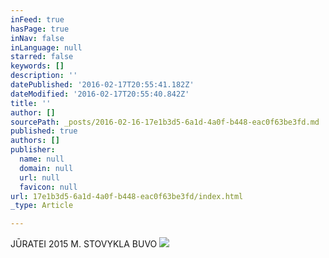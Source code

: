 ```yaml
---
inFeed: true
hasPage: true
inNav: false
inLanguage: null
starred: false
keywords: []
description: ''
datePublished: '2016-02-17T20:55:41.182Z'
dateModified: '2016-02-17T20:55:40.842Z'
title: ''
author: []
sourcePath: _posts/2016-02-16-17e1b3d5-6a1d-4a0f-b448-eac0f63be3fd.md
published: true
authors: []
publisher:
  name: null
  domain: null
  url: null
  favicon: null
url: 17e1b3d5-6a1d-4a0f-b448-eac0f63be3fd/index.html
_type: Article

---
```

JŪRATEI 2015 M. STOVYKLA BUVO
![](https://s3-us-west-2.amazonaws.com/the-grid-img/p/a7a22624e727c782ae055c4e739b47b08ca96ee9.jpg)